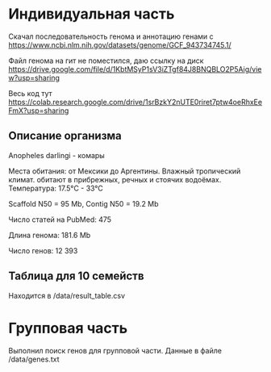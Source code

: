# Индивидуальная часть

Скачал последовательность генома и аннотацию генами с https://www.ncbi.nlm.nih.gov/datasets/genome/GCF_943734745.1/

Файл генома на гит не поместился, даю ссылку на диск https://drive.google.com/file/d/1KbtMSyP1sV3iZTgf84J8BNQBLO2P5Aig/view?usp=sharing

Весь код тут https://colab.research.google.com/drive/1srBzkY2nUTE0riret7ptw4oeRhxEeFmX?usp=sharing

## Описание организма

Anopheles darlingi - комары

Места обитания: от Мексики до Аргентины. Влажный тропический климат. обитают в прибрежных, речных и стоячих водоёмах. Температура: 17.5°C - 33°C

Scaffold N50 = 95 Mb, Contig N50 = 19.2 Mb

Число статей на PubMed: 475

Длина генома: 181.6 Mb

Число генов: 12 393


## Таблица для 10 семейств

Находится в /data/result_table.csv

# Групповая часть

Выполнил поиск генов для групповой части. Данные в файле /data/genes.txt


